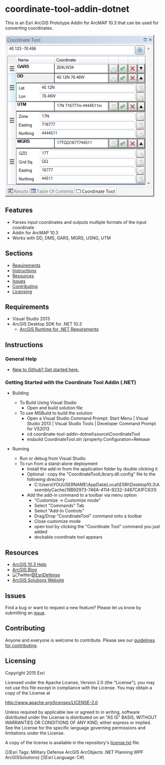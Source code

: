 # coordinate-tool-addin-dotnet

This is an Esri ArcGIS Prototype Addin for ArcMAP 10.3 that can be used for converting coordinates.

![Image of Coordinate Tool Addin](ScreenShot.PNG) 

## Features

* Parses input coordinates and outputs multiple formats of the input coordinate
* Addin for ArcMAP 10.3
* Works with DD, DMS, GARS, MGRS, USNG, UTM

## Sections

* [Requirements](#requirements)
* [Instructions](#instructions)
* [Resources](#resources)
* [Issues](#issues)
* [Contributing](#contributing)
* [Licensing](#licensing)

## Requirements

* Visual Studio 2013
* ArcGIS Desktop SDK for .NET 10.3
	* [ArcGIS Runtime for .NET Requirements](https://desktop.arcgis.com/en/desktop/latest/get-started/system-requirements/arcobjects-sdk-system-requirements.htm)

## Instructions

### General Help

* [New to Github? Get started here.](http://htmlpreview.github.com/?https://github.com/Esri/esri.github.com/blob/master/help/esri-getting-to-know-github.html)

### Getting Started with the Coordinate Tool Addin (.NET)

* Building
	* To Build Using Visual Studio
		* Open and build solution file
	* To use MSBuild to build the solution
		* Open a Visual Studio Command Prompt: Start Menu | Visual Studio 2013 | Visual Studio Tools | Developer Command Prompt for VS2013
		* cd coordinate-tool-addin-dotnet\source\CoordinateTool
		* msbuild CoordinateTool.sln /property:Configuration=Release

* Running
	* Run or debug from Visual Studio
	* To run from a stand-alone deployment
        * Install the add-in from the application folder by double clicking it
		* Optional : copy the "CoordinateToolLibrary.dll.config" file to the following directory
			* C:\Users\YOUUSERNAME\AppData\Local\ESRI\Desktop10.3\AssemblyCache\{19B92973-746A-4114-9232-3467CA1FC631}
		* Add the add-in command to a toolbar via menu option 
			* "Customize -> Customize mode"
			* Select "Commands" Tab
			* Select "Add-In Controls"
			* Drag/Drop "CoordinateTool" command onto a toolbar
			* Close customize mode
			* open tool by clicking the "Coordinate Tool" command you just added
			* dockable coordinate tool appears

## Resources

* [ArcGIS 10.3 Help](http://resources.arcgis.com/en/help/)
* [ArcGIS Blog](http://blogs.esri.com/esri/arcgis/)
* ![Twitter](https://g.twimg.com/twitter-bird-16x16.png)[@EsriDefense](http://twitter.com/EsriDefense)
* [ArcGIS Solutions Website](http://solutions.arcgis.com/military/)

## Issues

Find a bug or want to request a new feature?  Please let us know by submitting an [issue](https://github.com/ArcGIS/coordinate-tool-addin-dotnet/issues).

## Contributing

Anyone and everyone is welcome to contribute. Please see our [guidelines for contributing](https://github.com/esri/contributing).

## Licensing

Copyright 2015 Esri

Licensed under the Apache License, Version 2.0 (the "License");
you may not use this file except in compliance with the License.
You may obtain a copy of the License at

   http://www.apache.org/licenses/LICENSE-2.0

Unless required by applicable law or agreed to in writing, software
distributed under the License is distributed on an "AS IS" BASIS,
WITHOUT WARRANTIES OR CONDITIONS OF ANY KIND, either express or implied.
See the License for the specific language governing permissions and
limitations under the License.

A copy of the license is available in the repository's [license.txt](license.txt) file.

[](Esri Tags: Military Defense ArcGIS ArcObjects .NET Planning WPF ArcGISSolutions)
[](Esri Language: C#) 
